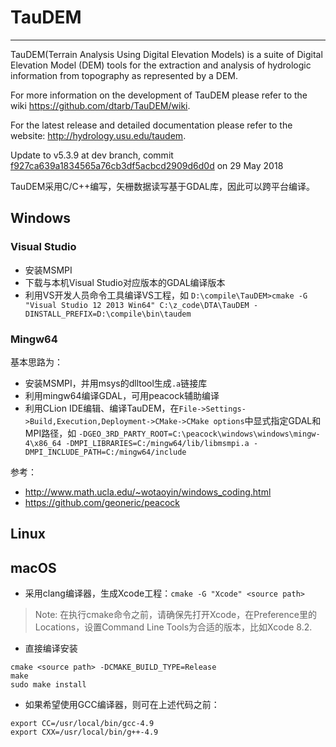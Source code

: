 # TauDEM
---------------------------
TauDEM(Terrain Analysis Using Digital Elevation Models) is a suite of Digital Elevation Model (DEM) tools for the extraction and analysis of hydrologic information from topography as represented by a DEM.

For more information on the development of TauDEM please refer to the wiki https://github.com/dtarb/TauDEM/wiki.

For the latest release and detailed documentation please refer to the website: http://hydrology.usu.edu/taudem.

Update to v5.3.9 at dev branch, commit [f927ca639a1834565a76cb3df5acbcd2909d6d0d](https://github.com/dtarb/TauDEM/commit/f927ca639a1834565a76cb3df5acbcd2909d6d0d) on 29 May 2018


TauDEM采用C/C++编写，矢栅数据读写基于GDAL库，因此可以跨平台编译。

## Windows
### Visual Studio
+ 安装MSMPI
+ 下载与本机Visual Studio对应版本的GDAL编译版本
+ 利用VS开发人员命令工具编译VS工程，如
`D:\compile\TauDEM>cmake -G "Visual Studio 12 2013 Win64" C:\z_code\DTA\TauDEM -DINSTALL_PREFIX=D:\compile\bin\taudem`
### Mingw64
基本思路为：
+ 安装MSMPI，并用msys的dlltool生成`.a`链接库
+ 利用mingw64编译GDAL，可用peacock辅助编译
+ 利用CLion IDE编辑、编译TauDEM，在`File->Settings->Build,Execution,Deployment->CMake->CMake options`中显式指定GDAL和MPI路径，如
`-DGEO_3RD_PARTY_ROOT=C:\peacock\windows\windows\mingw-4\x86_64 -DMPI_LIBRARIES=C:/mingw64/lib/libmsmpi.a -DMPI_INCLUDE_PATH=C:/mingw64/include`

参考：
+ http://www.math.ucla.edu/~wotaoyin/windows_coding.html
+ https://github.com/geoneric/peacock

## Linux

## macOS

+ 采用clang编译器，生成Xcode工程：`cmake -G "Xcode" <source path>`

> Note: 在执行cmake命令之前，请确保先打开Xcode，在Preference里的Locations，设置Command Line Tools为合适的版本，比如Xcode 8.2.

+ 直接编译安装
```shell
cmake <source path> -DCMAKE_BUILD_TYPE=Release
make
sudo make install
```
+ 如果希望使用GCC编译器，则可在上述代码之前：
```shell
export CC=/usr/local/bin/gcc-4.9
export CXX=/usr/local/bin/g++-4.9
```
